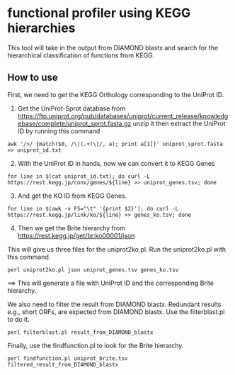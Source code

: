 # functional profiler using KEGG hierarchies
This tool will take in the output from DIAMOND blastx and search for the hierarchical classification of functions from KEGG.

## How to use

First, we need to get the KEGG Orthology corresponding to the UniProt ID.

1) Get the UniProt-Sprot database from https://ftp.uniprot.org/pub/databases/uniprot/current_release/knowledgebase/complete/uniprot_sprot.fasta.gz unzip it then extract the UniProt ID by running this command 
```
awk '/>/ {match($0, /\|(.+)\|/, a); print a[1]}' uniprot_sprot.fasta >> uniprot_id.txt
```

2) With the UniProt ID in hands, now we can convert it to KEGG Genes
```
for line in $(cat uniprot_id.txt); do curl -L https://rest.kegg.jp/conv/genes/${line} >> uniprot_genes.tsv; done
```

3) And get the KO ID from KEGG Genes.
```
for line in $(awk -v FS="\t" '{print $2}'); do curl -L https://rest.kegg.jp/link/ko/${line} >> genes_ko.tsv; done
```

4) Then we get the Brite hierarchy from https://rest.kegg.jp/get/br:ko00001/json

This will give us three files for the uniprot2ko.pl. Run the uniprot2ko.pl with this command.
```
perl uniprot2ko.pl json uniprot_genes.tsv genes_ko.tsv
```

==> This will generate a file with UniProt ID and the corresponding Brite hierarchy.

We also need to filter the result from DIAMOND blastx. Redundant results e.g., short ORFs, are expected from DIAMOND blastx. Use the filterblast.pl to do it.
```
perl filterblast.pl result_from_DIAMOND_blastx
```

Finally, use the findfunction.pl to look for the Brite hierarchy.
```
perl findfunction.pl uniprot_brite.tsv filtered_result_from_DIAMOND_blastx
```
